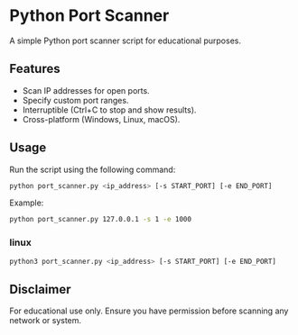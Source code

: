# Python Port Scanner

A simple Python port scanner script for educational purposes.

## Features

- Scan IP addresses for open ports.
- Specify custom port ranges.
- Interruptible (Ctrl+C to stop and show results).
- Cross-platform (Windows, Linux, macOS).

## Usage

Run the script using the following command:

```bash
python port_scanner.py <ip_address> [-s START_PORT] [-e END_PORT]
```

Example:
```bash
python port_scanner.py 127.0.0.1 -s 1 -e 1000
```

### linux
```bash
python3 port_scanner.py <ip_address> [-s START_PORT] [-e END_PORT]
```

## Disclaimer

For educational use only. Ensure you have permission before scanning any network or system.
